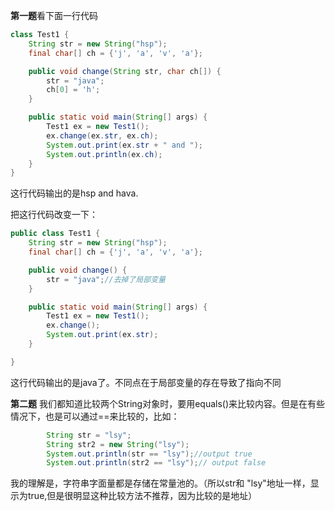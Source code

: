 **第一题**看下面一行代码
```java
class Test1 {
    String str = new String("hsp");
    final char[] ch = {'j', 'a', 'v', 'a'};

    public void change(String str, char ch[]) {
        str = "java";
        ch[0] = 'h';
    }

    public static void main(String[] args) {
        Test1 ex = new Test1();
        ex.change(ex.str, ex.ch);
        System.out.print(ex.str + " and ");
        System.out.println(ex.ch);
    }
}
```

这行代码输出的是hsp and hava. 

把这行代码改变一下：
```java
public class Test1 {
    String str = new String("hsp");
    final char[] ch = {'j', 'a', 'v', 'a'};

    public void change() {
        str = "java";//去掉了局部变量
    }

    public static void main(String[] args) {
        Test1 ex = new Test1();
        ex.change();
        System.out.print(ex.str);
    }

}
```
这行代码输出的是java了。不同点在于局部变量的存在导致了指向不同

**第二题** 我们都知道比较两个String对象时，要用equals()来比较内容。但是在有些情况下，也是可以通过==来比较的，比如：
```java
        String str = "lsy";
        String str2 = new String("lsy");
        System.out.println(str == "lsy");//output true
        System.out.println(str2 == "lsy");// output false
```
我的理解是，字符串字面量都是存储在常量池的。（所以str和 "lsy"地址一样，显示为true,但是很明显这种比较方法不推荐，因为比较的是地址）
